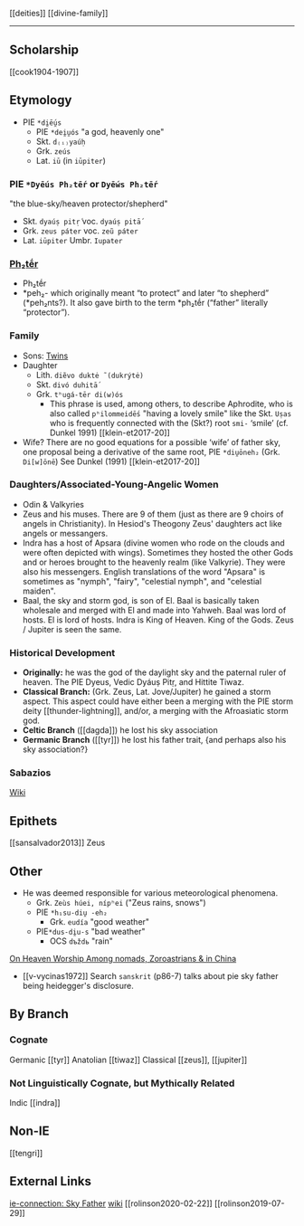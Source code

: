[[deities]]
[[divine-family]]

---

## Scholarship
[[cook1904-1907]]
## Etymology
- PIE `*di̯ḗu̯s`
	- PIE `*dei̯u̯ós` "a god, heavenly one"
	- Skt. `d₍ᵢ₎yaúḥ`
	- Grk. `zeús`
	- Lat. `iū` (in `iūpiter`)
	
### PIE `*Dyḗus Ph₂tḗr` or `Dyḗws Ph₂tḗr`

   "the blue-sky/heaven protector/shepherd"
   
- Skt. `dyaúṣ pitṛ́` voc. `dyaúṣ pitā́`
- Grk. `zeus páter` voc. `zeũ páter`
- Lat. `iūpiter` Umbr. `Iupater`

### [Ph₂tḗr](father)
- Ph₂tḗr
- *peh₂- which originally meant “to protect” and later “to shepherd” (*peh₂nts?). It also gave birth to the term *ph₂tḗr (“father” literally “protector”).


### Family
- Sons: [Twins](divine-twins.md)
- Daughter
	- Lith. `diẽvo duktė ̃ (dukrýtė)`
	- Skt. `divó duhitā́`
	- Grk. `tʰugá-tēr di(w)ós`
		- This phrase is used, among others, to describe Aphrodite, who is also called `pʰilommeidḗs` "having a lovely smile" like the Skt. `Uṣas` who is frequently connected with the (Skt?) root `smi-` ‘smile’ (cf. Dunkel 1991) [[klein-et2017-20]]
- Wife? There are no good equations for a possible ‘wife’ of father sky, one proposal being a derivative of the same root, PIE `*diu̯ōneh₂` (Grk. `Di[w]ōnē`) See Dunkel (1991) [[klein-et2017-20]]

### Daughters/Associated-Young-Angelic Women
- Odin & Valkyries
- Zeus and his muses. There are 9 of them (just as there are 9 choirs of angels in Christianity). In Hesiod's Theogony Zeus' daughters act like angels or messangers.
- Indra has a host of Apsara (divine women who rode on the clouds and were often depicted with wings). Sometimes they hosted the other Gods and or heroes brought to the heavenly realm (like Valkyrie). They were also his messengers. English translations of the word "Apsara" is sometimes as "nymph", "fairy", "celestial nymph", and "celestial maiden".
- Baal, the sky and storm god, is son of El. Baal is basically taken wholesale and merged with El and made into Yahweh. Baal was lord of hosts. El is lord of hosts. Indra is King of Heaven. King of the Gods. Zeus / Jupiter is seen the same.


### Historical Development
- **Originally:** he was the god of the daylight sky and the paternal ruler of heaven. The PIE Dyeus, Vedic Dyáuṣ Pitṛ, and Hittite Tiwaz.
- **Classical Branch:** (Grk. Zeus, Lat. Jove/Jupiter) he gained a storm aspect. This aspect could have either been a merging with the PIE storm deity [[thunder-lightning]], and/or, a merging with the Afroasiatic storm god.
- **Celtic Branch** ([[dagda]]) he lost his sky association
- **Germanic Branch** ([[tyr]]) he lost his father trait, {and perhaps also his sky association?}


### Sabazios
[Wiki](https://en.wikipedia.org/wiki/Sabazios)



## Epithets
[[sansalvador2013]] Zeus



## Other
- He was deemed responsible for various meteorological phenomena.
	- Grk. `Zeùs húei, nípʰei` ("Zeus rains, snows")
	- PIE `*h₁su-diu̯ -eh₂`
		- Grk. `eudía` "good weather"
	- PIE`*dus-di̯u-s` "bad weather"
		- OCS `dъždь` "rain" 


[On Heaven Worship Among nomads, Zoroastrians & in China](zoroastrianism-and-china.md)



- [[v-vycinas1972]] Search `sanskrit` (p86-7) talks about pie sky father being heidegger's disclosure.

## By Branch
### Cognate
Germanic [[tyr]]
Anatolian [[tiwaz]]
Classical [[zeus]], [[jupiter]]
### Not Linguistically Cognate, but Mythically Related
Indic [[indra]]

## Non-IE
[[tengri]]

## External Links
[ie-connection: Sky Father](https://www.indo-european-connection.com/religion/gods/sky-father)
[wiki](https://en.wikipedia.org/wiki/Dyeus)
[[rolinson2020-02-22]]
[[rolinson2019-07-29]]